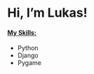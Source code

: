 # Hi, I’m Lukas!
<!--- #### I’m currently learning Python, Django, HTML, CSS and JavaScript. --->
#### <ins>My Skills:</ins>
* Python
* Django
* Pygame


<!---
LukasB/LukasB is a ✨ special ✨ repository because its `README.md` (this file) appears on your GitHub profile.
You can click the Preview link to take a look at your changes.
--->
